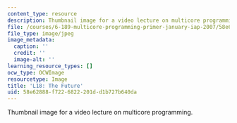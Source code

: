 ```yaml
---
content_type: resource
description: Thumbnail image for a video lecture on multicore programming.
file: /courses/6-189-multicore-programming-primer-january-iap-2007/58e62888f7226822201dd1b727b640da_l18.jpg
file_type: image/jpeg
image_metadata:
  caption: ''
  credit: ''
  image-alt: ''
learning_resource_types: []
ocw_type: OCWImage
resourcetype: Image
title: 'L18: The Future'
uid: 58e62888-f722-6822-201d-d1b727b640da
---
```

Thumbnail image for a video lecture on multicore programming.

